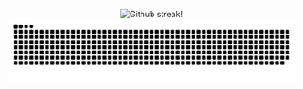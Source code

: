 <!-- [![Martellato's GitHub stats-Dark](https://github-readme-stats.vercel.app/api?username=martellato&hide=stars,issues&count_private=true&show_icons=true&theme=dark#gh-dark-mode-only&include_all_commits=true)](https://github.com/anuraghazra/github-readme-stats#gh-dark-mode-only)
[![Martellato's GitHub stats-Light](https://github-readme-stats.vercel.app/api?username=martellato&hide=stars,issues&count_private=true&show_icons=true&include_all_commits=true&theme=default#gh-light-mode-only)](https://github.com/anuraghazra/github-readme-stats#gh-light-mode-only) -->

<p align="center">
  <picture>
<!--     <source media="(prefers-color-scheme: dark)" srcset="https://github-readme-streak-stats-six-liart.vercel.app/?user=martellato&theme=github-dark">
    <img alt="Github streak!" src="https://github-readme-streak-stats-six-liart.vercel.app/?user=martellato&theme=github-light"> -->
    <source media="(prefers-color-scheme: dark)" srcset="https://github-readme-streak-stats-six-liart.vercel.app/?user=martellato&theme=dark">
    <img alt="Github streak!" src="https://github-readme-streak-stats-six-liart.vercel.app/?user=martellato&theme=default">
  </picture>
  <picture>
    <source media="(prefers-color-scheme: dark)" srcset="https://github.com/martellato/martellato/blob/output/github-contribution-grid-snake-halloween-dark.svg">
    <img alt="Github streak!" src="https://github.com/martellato/martellato/blob/output/github-contribution-grid-snake-halloween.svg">
  </picture>
</p>

<!-- ![Snake animation](https://github.com/martellato/martellato/blob/output/github-contribution-snake.svg) -->

<!-- ![GitHub Snake Light](https://github.com/martellato/martellato/blob/output/github-contribution-grid-snake.svg#gh-light-mode-only)
![GitHub Snake Dark](https://github.com/martellato/martellato/blob/output/github-contribution-grid-snake-dark.svg?palette=github-dark#gh-dark-mode-only) -->

<!--
**martellato/martellato** is a ✨ _special_ ✨ repository because its `README.md` (this file) appears on your GitHub profile.

Here are some ideas to get you started:

- 🔭 I’m currently working on ...
- 🌱 I’m currently learning ...
- 👯 I’m looking to collaborate on ...
- 🤔 I’m looking for help with ...
- 💬 Ask me about ...
- 📫 How to reach me: ...
- 😄 Pronouns: ...
- ⚡ Fun fact: ...
-->
